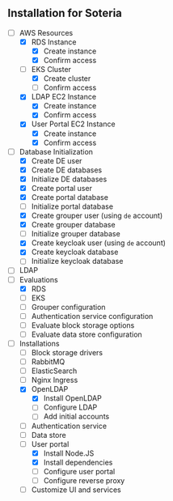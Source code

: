 ## Installation for Soteria

- [ ] AWS Resources
  - [x] RDS Instance
    - [x] Create instance
    - [x] Confirm access
  - [ ] EKS Cluster
    - [x] Create cluster
    - [ ] Confirm access
  - [x] LDAP EC2 Instance
    - [x] Create instance
    - [x] Confirm access
  - [x] User Portal EC2 Instance
    - [x] Create instance
    - [x] Confirm access
- [ ] Database Initialization
  - [x] Create DE user
  - [x] Create DE databases
  - [x] Initialize DE databases
  - [x] Create portal user
  - [x] Create portal database
  - [ ] Initialize portal database
  - [x] Create grouper user (using `de` account)
  - [x] Create grouper database
  - [ ] Initialize grouper database
  - [x] Create keycloak user (using `de` account)
  - [x] Create keycloak database
  - [ ] Initialize keycloak database
- [ ] LDAP
- [ ] Evaluations
  - [x] RDS
  - [ ] EKS
  - [ ] Grouper configuration
  - [ ] Authentication service configuration
  - [ ] Evaluate block storage options
  - [ ] Evaluate data store configuration
- [ ] Installations
  - [ ] Block storage drivers
  - [ ] RabbitMQ
  - [ ] ElasticSearch
  - [ ] Nginx Ingress
  - [x] OpenLDAP
    - [x] Install OpenLDAP
    - [ ] Configure LDAP
    - [ ] Add initial accounts
  - [ ] Authentication service
  - [ ] Data store
  - [ ] User portal
    - [x] Install Node.JS
    - [x] Install dependencies
    - [ ] Configure user portal
    - [ ] Configure reverse proxy
  - [ ] Customize UI and services
